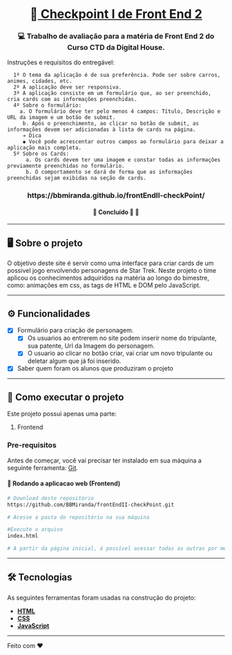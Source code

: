 

<h1 align="center">
     🎨<a href="#" alt="Star Trek"> Checkpoint I de Front End 2</a>
</h1>

<h3 align="center">
    💻 Trabalho de avaliação para a matéria de Front End 2 do Curso CTD da Digital House.
</h3>

<p>Instruções e requisitos do entregável:<p>
 
      1º O tema da aplicação é de sua preferência. Pode ser sobre carros, animes, cidades, etc.
      2º A aplicação deve ser responsiva.
      3º A aplicação consiste em um formulário que, ao ser preenchido, cria cards com as informações preenchidas.
      4º Sobre o formulário: 
        a. O formulário deve ter pelo menos 4 campos: Título, Descrição e URL da imagem e um botão de submit.
         b. Após o preenchimento, ao clicar no botão de submit, as informações devem ser adicionadas à lista de cards na página.
         ➔ Dica
         ◆ Você pode acrescentar outros campos ao formulário para deixar a aplicação mais completa.
      5º Sobre os Cards:
          a. Os cards devem ter uma imagem e constar todas as informações previamente preenchidas no formulário. 
          b. O comportamento se dará de forma que as informações preenchidas sejam exibidas na seção de cards. 

<h3 align="center">
https://bbmiranda.github.io/frontEndII-checkPoint/
</h3>

<h4 align="center">
	🚧 Concluído 🚀 🚧
</h4>

---

## 🖥️ Sobre o projeto

O objetivo deste site é servir como uma interface para criar cards de um possivel jogo envolvendo personagens de Star Trek.
Neste projeto o time aplicou os conhecimentos adquiridos na matéria ao longo do bimestre, como: animações em css, as tags de HTML e DOM pelo JavaScript.

---

## ⚙️ Funcionalidades                                        

- [x] Formulário para criação de personagem. 
	- [x] Os usuarios ao entrerem no site podem inserir nome do tripulante, sua patente, Url da Imagem do personagem.
	- [x] O usuario ao clicar no botão criar, vai criar um novo tripulante ou deletar algum que já foi inserido.

- [x] Saber quem foram os alunos que produziram o projeto

---

## 🚀 Como executar o projeto
Este projeto possui apenas uma parte:

1. Frontend 
### Pre-requisitos

Antes de começar, você vai precisar ter instalado em sua máquina a seguinte ferramenta:
[Git](https://git-scm.com). 


#### 🧭 Rodando a aplicacao web (Frontend)

```bash
# Download deste repositório
https://github.com/BBMiranda/frontEndII-checkPoint.git

# Acesse a pasta do repositório na sua máquina

#Execute o arquivo
index.html

# A partir da página inicial, é possível acessar todas as outras por meio dos links e botões

```

---

## 🛠 Tecnologias

As seguintes ferramentas foram usadas na construção do projeto:

-  **[HTML](https://developer.mozilla.org/pt-BR/docs/Web/HTML)**
-  **[CSS](https://developer.mozilla.org/pt-BR/docs/Web/CSS)**
-  **[JavaScript](https://developer.mozilla.org/pt-BR/docs/Web/JavaScript)**

---

Feito com ❤️ 
